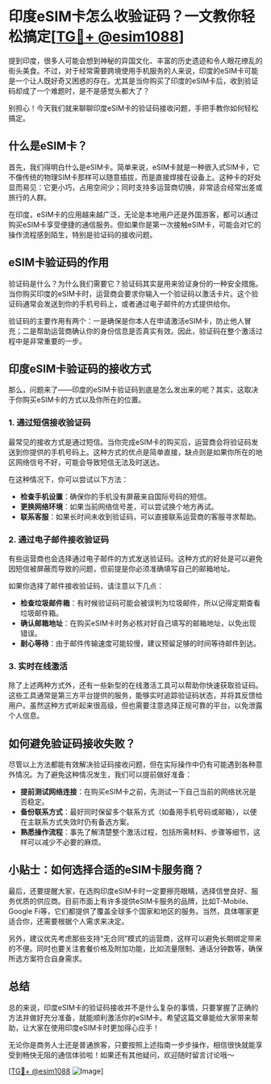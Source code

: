 # 印度eSIM卡怎么收验证码？一文教你轻松搞定[[TG💪+ @esim1088](https://t.me/s/esim1088)]

提到印度，很多人可能会想到神秘的异国文化、丰富的历史遗迹和令人眼花缭乱的街头美食。不过，对于经常需要跨境使用手机服务的人来说，印度的eSIM卡可能是一个让人既好奇又困惑的存在。尤其是当你购买了印度的eSIM卡后，收到验证码却成了一个难题时，是不是感觉头都大了？

别担心！今天我们就来聊聊印度eSIM卡的验证码接收问题，手把手教你如何轻松搞定。

## 什么是eSIM卡？

首先，我们得明白什么是eSIM卡。简单来说，eSIM卡就是一种嵌入式SIM卡，它不像传统的物理SIM卡那样可以随意插拔，而是直接焊接在设备上。这种卡的好处显而易见：它更小巧，占用空间少；同时支持多运营商切换，非常适合经常出差或旅行的人群。

在印度，eSIM卡的应用越来越广泛，无论是本地用户还是外国游客，都可以通过购买eSIM卡享受便捷的通信服务。但如果你是第一次接触eSIM卡，可能会对它的操作流程感到陌生，特别是验证码的接收问题。

## eSIM卡验证码的作用

验证码是什么？为什么我们需要它？验证码其实是用来验证身份的一种安全措施。当你购买印度的eSIM卡时，运营商会要求你输入一个验证码以激活卡片。这个验证码通常会发送到你的手机号码上，或者通过电子邮件的方式提供给你。

验证码的主要作用有两个：一是确保是你本人在申请激活eSIM卡，防止他人冒充；二是帮助运营商确认你的身份信息是否真实有效。因此，验证码在整个激活过程中是非常重要的一步。

## 印度eSIM卡验证码的接收方式

那么，问题来了——印度的eSIM卡验证码到底是怎么发出来的呢？其实，这取决于你购买eSIM卡的方式以及你所在的位置。

### 1. 通过短信接收验证码

最常见的接收方式是通过短信。当你完成eSIM卡的购买后，运营商会将验证码发送到你提供的手机号码上。这种方式的优点是简单直接，缺点则是如果你所在的地区网络信号不好，可能会导致短信无法及时送达。

在这种情况下，你可以尝试以下方法：

- **检查手机设置**：确保你的手机没有屏蔽来自国际号码的短信。
- **更换网络环境**：如果当前网络信号差，可以尝试换个地方再试。
- **联系客服**：如果长时间未收到验证码，可以直接联系运营商的客服寻求帮助。

### 2. 通过电子邮件接收验证码

有些运营商也会选择通过电子邮件的方式发送验证码。这种方式的好处是可以避免因短信被屏蔽而导致的问题，但前提是你必须准确填写自己的邮箱地址。

如果你选择了邮件接收验证码，请注意以下几点：

- **检查垃圾邮件箱**：有时候验证码可能会被误判为垃圾邮件，所以记得定期查看垃圾邮件箱。
- **确认邮箱地址**：在购买eSIM卡时务必核对好自己填写的邮箱地址，以免出现错误。
- **耐心等待**：由于邮件传输速度可能较慢，建议预留足够的时间等待邮件到达。

### 3. 实时在线激活

除了上述两种方式外，还有一些新型的在线激活工具可以帮助你快速获取验证码。这些工具通常是第三方平台提供的服务，能够实时追踪验证码状态，并将其反馈给用户。虽然这种方式听起来很高级，但也需要注意选择正规可靠的平台，以免泄露个人信息。

## 如何避免验证码接收失败？

尽管以上方法都能有效解决验证码接收问题，但在实际操作中仍有可能遇到各种意外情况。为了避免这种情况发生，我们可以提前做好准备：

- **提前测试网络连接**：在购买eSIM卡之前，先测试一下自己当前的网络状况是否稳定。
- **备份联系方式**：最好同时保留多个联系方式（如备用手机号码或邮箱），以便在主联系方式失效时仍有备选方案。
- **熟悉操作流程**：事先了解清楚整个激活过程，包括所需材料、步骤等细节，这样可以减少不必要的麻烦。

## 小贴士：如何选择合适的eSIM卡服务商？

最后，还要提醒大家，在选购印度eSIM卡时一定要擦亮眼睛，选择信誉良好、服务优质的供应商。目前市面上有许多提供eSIM卡服务的品牌，比如T-Mobile、Google Fi等，它们都提供了覆盖全球多个国家和地区的服务。当然，具体哪家更适合你，还需要根据个人需求来决定。

另外，建议优先考虑那些支持“无合同”模式的运营商，这样可以避免长期绑定带来的不便。同时也要关注套餐价格及附加功能，比如流量限制、通话分钟数等，确保所选方案符合自身需求。

## 总结

总的来说，印度eSIM卡的验证码接收并不是什么复杂的事情，只要掌握了正确的方法并做好充分准备，就能顺利激活你的eSIM卡。希望这篇文章能给大家带来帮助，让大家在使用印度eSIM卡时更加得心应手！

无论你是商务人士还是普通旅客，只要按照上述指南一步步操作，相信很快就能享受到畅快无阻的通信体验啦！如果还有其他疑问，欢迎随时留言讨论哦～

[[TG💪+ @esim1088](https://t.me/s/esim1088) ![Image](https://i.postimg.cc/4NQfJmqS/Snipaste-2025-05-13-00-14-12.png)]
